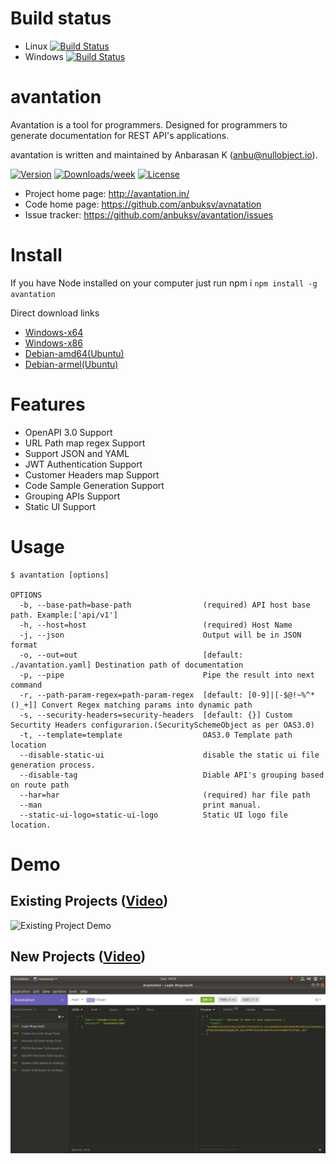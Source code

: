 # Build status

* Linux [![Build Status](https://img.shields.io/appveyor/ci/gruntjs/grunt.svg)](https://avantation.in)
* Windows [![Build Status](https://img.shields.io/appveyor/ci/gruntjs/grunt.svg)](https://avantation.in)

# avantation

Avantation is a tool for programmers.
Designed for programmers to generate documentation for REST API&#39;s applications.

avantation is written and maintained by Anbarasan K (anbu@nullobject.io).

[![Version](https://img.shields.io/npm/v/avantation.svg)](https://npmjs.org/package/avantation) [![Downloads/week](https://img.shields.io/npm/dw/avantation.svg)](https://npmjs.org/package/avantation) [![License](https://img.shields.io/npm/l/avantation.svg)](https://github.com/anbuksv/avantation/blob/master/package.json)

* Project home page: http://avantation.in/
* Code home page: https://github.com/anbuksv/avnatation
* Issue tracker: https://github.com/anbuksv/avantation/issues

# Install

If you have Node installed on your computer just run npm i
```npm install -g avantation```

Direct download links

* [Windows-x64](https://s3.ap-south-1.amazonaws.com/avantation/releases/v1.0.0/avantation-v1.0.0-x64.exe)
* [Windows-x86](https://s3.ap-south-1.amazonaws.com/avantation/releases/v1.0.0/avantation-v1.0.0-x86.exe)
* [Debian-amd64(Ubuntu)](https://s3.ap-south-1.amazonaws.com/avantation/releases/v1.0.0/avantation_1.0.0-1_amd64.deb)
* [Debian-armel(Ubuntu)](https://s3.ap-south-1.amazonaws.com/avantation/releases/v1.0.0/avantation_1.0.0-1_armel.deb)

# Features
* OpenAPI 3.0 Support
* URL Path map regex Support
* Support JSON and YAML
* JWT Authentication Support
* Customer Headers map Support
* Code Sample Generation Support
* Grouping APIs Support
* Static UI Support

# Usage
```sh-session
$ avantation [options]

OPTIONS
  -b, --base-path=base-path                (required) API host base path. Example:['api/v1']
  -h, --host=host                          (required) Host Name
  -j, --json                               Output will be in JSON format
  -o, --out=out                            [default: ./avantation.yaml] Destination path of documentation
  -p, --pipe                               Pipe the result into next command
  -r, --path-param-regex=path-param-regex  [default: [0-9]|[-$@!~%^*()_+]] Convert Regex matching params into dynamic path
  -s, --security-headers=security-headers  [default: {}] Custom Securtity Headers configurarion.(SecuritySchemeObject as per OAS3.0)
  -t, --template=template                  OAS3.0 Template path location
  --disable-static-ui                      disable the static ui file generation process.
  --disable-tag                            Diable API's grouping based on route path
  --har=har                                (required) har file path
  --man                                    print manual.
  --static-ui-logo=static-ui-logo          Static UI logo file location.
```

# Demo
## Existing Projects ([Video](https://youtu.be/GCVbpuKXCMg))
![Existing Project Demo](demo/Existing_Project_Demo.gif)

## New Projects ([Video](https://youtu.be/AaUnt2V_3Gk))
![New Peject Demo](demo/New_Project_Demo.gif)